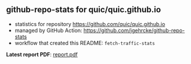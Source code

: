## github-repo-stats for quic/quic.github.io

- statistics for repository https://github.com/quic/quic.github.io
- managed by GitHub Action: https://github.com/jgehrcke/github-repo-stats
- workflow that created this README: `fetch-traffic-stats`

**Latest report PDF**: [report.pdf](https://github.com/njjetha/System-Design/raw/github-repo-stats/quic/quic.github.io/latest-report/report.pdf)

